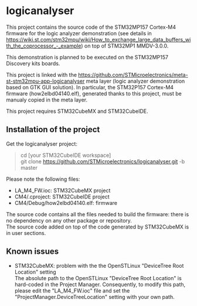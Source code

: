# logicanalyser

This project contains the source code of the STM32MP157 Cortex-M4 firmware for the logic analyzer demonstration (see details in https://wiki.st.com/stm32mpu/wiki/How_to_exchange_large_data_buffers_with_the_coprocessor_-_example) on top of STM32MP1 MMDV-3.0.0.

This demonstration is planned to be executed on the STM32MP157 Discovery kits boards.

This project is linked with the https://github.com/STMicroelectronics/meta-st-stm32mpu-app-logicanalyser meta layer (logic analyzer demonstration based on GTK GUI solution). In particular, the STM32P157 Cortex-M4 firmware (how2elbd04140.elf), generated thanks to this project, must be manualy copied in the meta layer.

This project requires STM32CubeMX and STM32CubeIDE.

## Installation of the project
Get the logicanalyser project:
 > cd [your STM32CubeIDE workspace]<br />
 > git clone https://github.com/STMicroelectronics/logicanalyser.git -b master

Please note the following files:
* LA_M4_FW.ioc: STM32CubeMX project
* CM4/.cproject: STM32CubeIDE project
* CM4/Debug/how2elbd04140.elf: firmware

The source code contains all the files needed to build the firmware: there is no dependency on any other package or repository.<br />
The source code added on top of the code generated by STM32CubeMX is in user sections.

## Known issues
* STM32CubeMX: problem with the the OpenSTLinux "DeviceTree Root Location" setting<br />
The absolute path to the OpenSTLinux "DeviceTree Root Location" is hard-coded in the Project Manager. Consequently, to modify this path, please edit the "LA_M4_FW.ioc" file and set the "ProjectManager.DeviceTreeLocation" setting with your own path.
